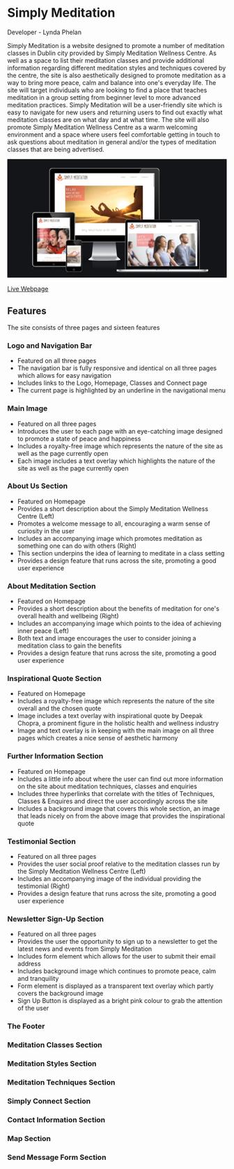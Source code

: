 # Simply Meditation
Developer - Lynda Phelan

Simply Meditation is a website designed to promote a number of meditation classes in Dublin city provided by Simply Meditation Wellness Centre. As well as a space to list their meditation classes and provide additional information regarding different meditation styles and techniques covered by the centre, the site is also aesthetically designed to promote meditation as a way to bring more peace, calm and balance into one's everyday life. The site will target individuals who are looking to find a place that teaches meditation in a group setting from beginner level to more advanced meditation practices. Simply Meditation will be a user-friendly site which is easy to navigate for new users and returning users to find out exactly what meditation classes are on what day and at what time. The site will also promote Simply Meditation Wellness Centre as a warm welcoming environment and a space where users feel comfortable getting in touch to ask questions about meditation in general and/or the types of meditation classes that are being advertised.

![Mockup Image](docs/simply-meditation-responsive.JPG)

[Live Webpage](https://lyn-da.github.io/simply-meditation/)

## Features
The site consists of three pages and sixteen features

### Logo and Navigation Bar
- Featured on all three pages
- The navigation bar is fully responsive and identical on all three pages which allows for easy navigation
- Includes links to the Logo, Homepage, Classes and Connect page
- The current page is highlighted by an underline in the navigational menu


### Main Image
- Featured on all three pages
- Introduces the user to each page with an eye-catching image designed to promote a state of peace and happiness
- Includes a royalty-free image which represents the nature of the site as well as the page currently open
- Each image includes a text overlay which highlights the nature of the site as well as the page currently open


### About Us Section
- Featured on Homepage
- Provides a short description about the Simply Meditation Wellness Centre (Left)
- Promotes a welcome message to all, encouraging a warm sense of curiosity in the user
- Includes an accompanying image which promotes meditation as something one can do with others (Right)
- This section underpins the idea of learning to meditate in a class setting
- Provides a design feature that runs across the site, promoting a good user experience


### About Meditation Section
- Featured on Homepage
- Provides a short description about the benefits of meditation for one's overall health and wellbeing (Right)
- Includes an accompanying image which points to the idea of achieving inner peace (Left)
- Both text and image encourages the user to consider joining a meditation class to gain the benefits
- Provides a design feature that runs across the site, promoting a good user experience


### Inspirational Quote Section
- Featured on Homepage
- Includes a royalty-free image which represents the nature of the site overall and the chosen quote
- Image includes a text overlay with inspirational quote by Deepak Chopra, a prominent figure in the holistic health and wellness industry
- Image and text overlay is in keeping with the main image on all three pages which creates a nice sense of aesthetic harmony


### Further Information Section
- Featured on Homepage
- Includes a little info about where the user can find out more information on the site about meditation techniques, classes and enquiries
- Includes three hyperlinks that correlate with the titles of Techniques, Classes & Enquires and direct the user accordingly across the site
- Includes a background image that covers this whole section, an image that leads nicely on from the above image that provides the inspirational quote


### Testimonial Section 
- Featured on all three pages
- Provides the user social proof relative to the meditation classes run by the Simply Meditation Wellness Centre (Left)
- Includes an accompanying image of the individual providing the testimonial (Right)
- Provides a design feature that runs across the site, promoting a good user experience


### Newsletter Sign-Up Section
- Featured on all three pages
- Provides the user the opportunity to sign up to a newsletter to get the latest news and events from Simply Meditation
- Includes form element which allows for the user to submit their email address
- Includes background image which continues to promote peace, calm and tranquility 
- Form element is displayed as a transparent text overlay which partly covers the background image 
- Sign Up Button is displayed as a bright pink colour to grab the attention of the user


### The Footer


### Meditation Classes Section


### Meditation Styles Section


### Meditation Techniques Section


### Simply Connect Section


### Contact Information Section


### Map Section


### Send Message Form Section
